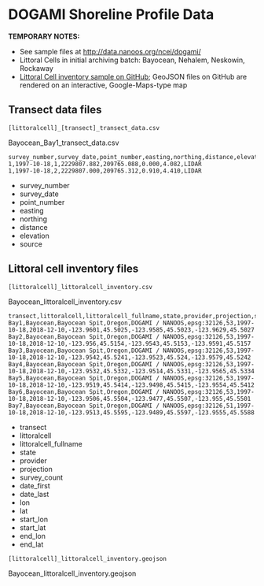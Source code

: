 # DOGAMI Shoreline Profile Data

**TEMPORARY NOTES:**
- See sample files at http://data.nanoos.org/ncei/dogami/
- Littoral Cells in initial archiving batch: Bayocean, Nehalem, Neskowin, Rockaway
- [Littoral Cell inventory sample on GitHub](https://github.com/crisien/geojson/blob/main/Rockaway_littoralcell_inventory.geojson); GeoJSON files on GitHub are rendered on an interactive, Google-Maps-type map


## Transect data files

`[littoralcell]_[transect]_transect_data.csv`

Bayocean_Bay1_transect_data.csv

```csv
survey_number,survey_date,point_number,easting,northing,distance,elevation,source
1,1997-10-18,1,2229807.882,209765.088,0.000,4.082,LIDAR
1,1997-10-18,2,2229807.000,209765.312,0.910,4.410,LIDAR
```

- survey_number
- survey_date
- point_number
- easting
- northing
- distance
- elevation
- source

## Littoral cell inventory files

`[littoralcell]_littoralcell_inventory.csv`

Bayocean_littoralcell_inventory.csv

```csv
transect,littoralcell,littoralcell_fullname,state,provider,projection,survey_count,date_first,date_last,lon,lat,start_lon,start_lat,end_lon,end_lat
Bay1,Bayocean,Bayocean Spit,Oregon,DOGAMI / NANOOS,epsg:32126,53,1997-10-18,2018-12-10,-123.9601,45.5025,-123.9585,45.5023,-123.9629,45.5027
Bay2,Bayocean,Bayocean Spit,Oregon,DOGAMI / NANOOS,epsg:32126,53,1997-10-18,2018-12-10,-123.956,45.5154,-123.9543,45.5153,-123.9591,45.5157
Bay3,Bayocean,Bayocean Spit,Oregon,DOGAMI / NANOOS,epsg:32126,53,1997-10-18,2018-12-10,-123.9542,45.5241,-123.9523,45.524,-123.9579,45.5242
Bay4,Bayocean,Bayocean Spit,Oregon,DOGAMI / NANOOS,epsg:32126,53,1997-10-18,2018-12-10,-123.9532,45.5332,-123.9514,45.5331,-123.9565,45.5334
Bay5,Bayocean,Bayocean Spit,Oregon,DOGAMI / NANOOS,epsg:32126,53,1997-10-18,2018-12-10,-123.9519,45.5414,-123.9498,45.5415,-123.9554,45.5412
Bay6,Bayocean,Bayocean Spit,Oregon,DOGAMI / NANOOS,epsg:32126,53,1997-10-18,2018-12-10,-123.9506,45.5504,-123.9477,45.5507,-123.955,45.5501
Bay7,Bayocean,Bayocean Spit,Oregon,DOGAMI / NANOOS,epsg:32126,51,1997-10-18,2018-12-10,-123.9513,45.5595,-123.9489,45.5597,-123.9555,45.5588
```

- transect
- littoralcell
- littoralcell_fullname
- state
- provider
- projection
- survey_count
- date_first
- date_last
- lon
- lat
- start_lon
- start_lat
- end_lon
- end_lat

`[littoralcell]_littoralcell_inventory.geojson`

Bayocean_littoralcell_inventory.geojson
